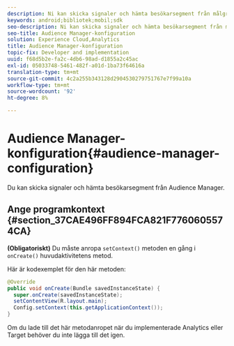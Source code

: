 ```yaml
---
description: Ni kan skicka signaler och hämta besökarsegment från målgruppshantering.
keywords: android;bibliotek;mobil;sdk
seo-description: Ni kan skicka signaler och hämta besökarsegment från målgruppshantering.
seo-title: Audience Manager-konfiguration
solution: Experience Cloud,Analytics
title: Audience Manager-konfiguration
topic-fix: Developer and implementation
uuid: f68d5b2e-fa2c-4db6-98ad-d1855a2c45ac
exl-id: 05033748-5461-482f-a01d-1ba73f64616a
translation-type: tm+mt
source-git-commit: 4c2a255b343128d2904530279751767e7f99a10a
workflow-type: tm+mt
source-wordcount: '92'
ht-degree: 8%

---
```


# Audience Manager-konfiguration{#audience-manager-configuration}

Du kan skicka signaler och hämta besökarsegment från Audience Manager.

## Ange programkontext {#section_37CAE496FF894FCA821F7760605574CA}

**(Obligatoriskt)** Du måste anropa  `setContext()` metoden en gång i  `onCreate()` huvudaktivitetens metod.

Här är kodexemplet för den här metoden:

```java
@Override 
public void onCreate(Bundle savedInstanceState) { 
  super.onCreate(savedInstanceState); 
  setContentView(R.layout.main); 
  Config.setContext(this.getApplicationContext()); 
}
```

Om du lade till det här metodanropet när du implementerade Analytics eller Target behöver du inte lägga till det igen.
